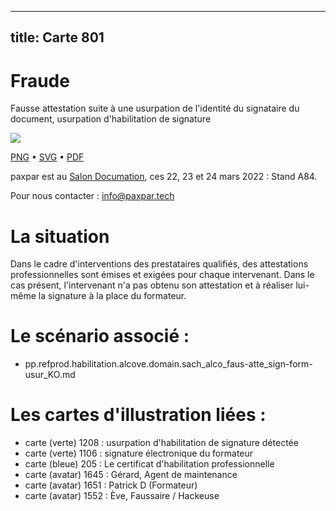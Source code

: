 
---
title: Carte 801
---

# Fraude

Fausse attestation suite à une usurpation de l'identité du signataire du document, usurpation d'habilitation de signature


![](https://media.paxpar.tech/ludi/card_801_recto.png)

[PNG](https://media.paxpar.tech/ludi/card_801_recto.png) • [SVG](https://media.paxpar.tech/ludi/card_801_recto.svg) • [PDF](https://media.paxpar.tech/ludi/card_801_recto.pdf)

paxpar est au [Salon Documation](https://www.documation.fr/info_societe/527/paxpartech.html), ces 22, 23 et 24 mars 2022 : Stand A84.

Pour nous contacter : info@paxpar.tech

# La situation
Dans le cadre d'interventions des prestataires qualifiés, des attestations professionnelles sont émises et exigées pour chaque intervenant. Dans le cas présent, l'intervenant n'a pas obtenu son attestation et à réaliser lui-même la signature à la place du formateur.
# Le scénario associé : 
  - pp.refprod.habilitation.alcove.domain.sach_alco_faus-atte_sign-form-usur_KO.md

# Les cartes d'illustration liées : 
  - carte (verte) 1208 : usurpation d'habilitation de signature détectée
  - carte (verte) 1106 : signature électronique du formateur
  - carte (bleue) 205 : Le certificat d'habilitation professionnelle       
  - carte (avatar) 1645 : Gérard, Agent de maintenance
  - carte (avatar) 1651 : Patrick D (Formateur)
  - carte (avatar) 1552 : Ève, Faussaire / Hackeuse 


